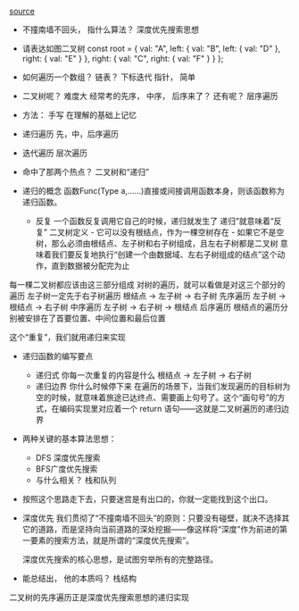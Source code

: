 [source](https://juejin.cn/book/6844733800300150797/section/6844733800346288142?scrollMenuIndex=0)

- 不撞南墙不回头， 指什么算法？
    深度优先搜索思想

- 请表达如图二叉树
const root = {
  val: "A",
  left: {
    val: "B",
    left: {
      val: "D"
    },
    right: {
      val: "E"
    }
  },
  right: {
    val: "C",
    right: {
      val: "F"
    }
  }
};

- 如何遍历一个数组？ 链表？
    下标迭代  指针， 简单

- 二叉树呢？
    难度大
    经常考的先序， 中序， 后序来了？ 还有呢？
    层序遍历

- 方法：
    手写
    在理解的基础上记忆

- 递归遍历
    先，中，后序遍历
- 迭代遍历
    层次遍历

- 命中了那两个热点？
    二叉树和“递归”

- 递归的概念
    函数Func(Type a,……)直接或间接调用函数本身，则该函数称为递归函数。

    - 反复
        一个函数反复调用它自己的时候，递归就发生了
        递归”就意味着“反复”
        二叉树定义
            - 它可以没有根结点，作为一棵空树存在
            - 如果它不是空树，那么必须由根结点、左子树和右子树组成，且左右子树都是二叉树
            意味着我们要反复地执行“创建一个由数据域、左右子树组成的结点”这个动作，直到数据被分配完为止

每一棵二叉树都应该由这三部分组成
对树的遍历，就可以看做是对这三个部分的遍历
左子树一定先于右子树遍历
根结点 -> 左子树 -> 右子树 先序遍历
左子树 -> 根结点 -> 右子树 中序遍历
左子树 -> 右子树 -> 根结点 后序遍历
根结点的遍历分别被安排在了首要位置、中间位置和最后位置

这个“重复”，我们就用递归来实现

- 递归函数的编写要点
    - 递归式
        你每一次重复的内容是什么
        根结点 -> 左子树 -> 右子树
    - 递归边界
        你什么时候停下来
        在遍历的场景下，当我们发现遍历的目标树为空的时候，就意味着旅途已达终点、需要画上句号了。这个“画句号”的方式，在编码实现里对应着一个 return 语句——这就是二叉树遍历的递归边界

    
- 两种关键的基本算法思想：
    - DFS 深度优先搜索
    - BFS广度优先搜索
    - 与什么相关？
        栈和队列
    
- 按照这个思路走下去，只要迷宫是有出口的，你就一定能找到这个出口。

- 深度优先
    我们贯彻了“不撞南墙不回头”的原则：只要没有碰壁，就决不选择其它的道路，而是坚持向当前道路的深处挖掘——像这样将“深度”作为前进的第一要素的搜索方法，就是所谓的“深度优先搜索”。

    深度优先搜索的核心思想，是试图穷举所有的完整路径。

- 能总结出， 他的本质吗？
    栈结构

二叉树的先序遍历正是深度优先搜索思想的递归实现
    